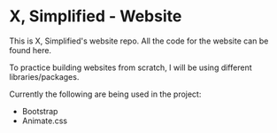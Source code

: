 # X, Simplified - Website

This is X, Simplified's website repo. All the code for the website can be found here.

To practice building websites from scratch, I will be using different libraries/packages.

Currently the following are being used in the project:
- Bootstrap
- Animate.css